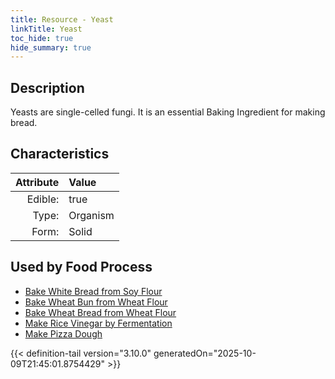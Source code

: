```yaml
---
title: Resource - Yeast
linkTitle: Yeast
toc_hide: true
hide_summary: true
---
```

<!-- This is generated by the MarsSim HelpGenertor, do not edit. -->

## Description
&#10;&#9;&#9;Yeasts are single-celled fungi. It is an essential Baking Ingredient for making bread.

## Characteristics

| Attribute      | Value |
|--------:|:------|
|Edible:|true|
|Type:|Organism|
|Form:|Solid|
 



    
## Used by Food Process

- [Bake White Bread from Soy Flour](/docs/definitions/food/bake-white-bread-from-soy-flour)
- [Bake Wheat Bun from Wheat Flour](/docs/definitions/food/bake-wheat-bun-from-wheat-flour)
- [Bake Wheat Bread from Wheat Flour](/docs/definitions/food/bake-wheat-bread-from-wheat-flour)
- [Make Rice Vinegar by Fermentation](/docs/definitions/food/make-rice-vinegar-by-fermentation)
- [Make Pizza Dough](/docs/definitions/food/make-pizza-dough)



{{< definition-tail version="3.10.0" generatedOn="2025-10-09T21:45:01.8754429" >}}


